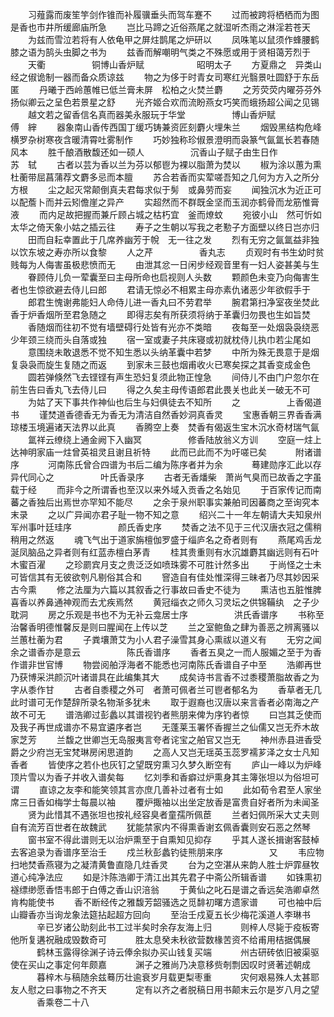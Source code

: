 <!-- { "loadSidebar": true } -->
　　习薤露而废笙竽剑作锥而补履骥垂头而驾车蹇不
　　过而被跨将栖栖而为图是香也市井所缓廊庙所急
　　岂比马蹄之近俗燕尾之就湿听杰雨之淋淫若苍天
　　为兹而雪泣若将有人依龟甲之屏炷鹊尾之炉研以
　　凤咮笔以鼠须作蜂腰鹤膝之语为鹄头虫脚之书为
　　兹香而解嘲明气类之不殊愿或用于贤相蔼芳烈于
　　天衢
　　　　　铜博山香炉赋　　　　　　昭明太子
　　方夏鼎之　异类山经之俶诡制一器而备众质谅兹
　　物之为侈于时青女司寒红光翳景吐圆舒于东岳匿
　　丹曦于西岭蕙帷已低兰膏未屏　松柏之火焚兰麝
　　之芳荧荧内曜芬芬外扬似卿云之呈色若景星之舒
　　光齐姬合欢而流盼燕女巧笑而蛾扬超公闻之见锡
　　越文若之留香信名真而器美永服玩于华堂
　　　　　博山香炉赋　　　　　　　傅　縡
　　器象南山香传西国丁缓巧铸兼资匠刻麝火埋朱兰
　　烟毁黑结构危峰横罗杂树寒夜含暖清霄吐雾制作
　　巧妙独称珍俶景澄明而袅篆气氤氲长若春随风本
　　胜千酿酒散馥还如一硕人
　　　　　沉香山子赋子由生日作　　　　　苏　轼
　　古者以芸为香以兰为芬以郁鬯为裸以脂萧为焚以
　　椒为涂以蕙为熏杜蘅带屈菖蒲荐文麝多忌而本膻
　　苏合若香而实荤嗟吾知之几何为方入之所分方根
　　尘之起灭常颠倒真夫君每求似于髣　或鼻劳而妄
　　闻独沉水为近正可以配薝卜而并云矧儋崖之异产
　　实超然而不群既金坚而玉润亦鹤骨而龙筋惟膏液
　　而内足故把握而兼斤顾占城之枯朽宜　釜而燎蚊
　　宛彼小山　然可忻如太华之倚天象小姑之插云往
　　寿子之生朝以写我之老懃子方面壁以终日岂亦归
　　田而自耘幸置此于几席养幽芳于帨　无一往之发
　　烈有无穷之氤氲益非独以饮东坡之寿亦所以食黎
　　人之芹
　　　　　香丸志
　　贞观时有书生幼时贫贱每为人侮害虽极悲愤而无
　　由泄其忿一日闲步经观音里有一妇人姿甚美与生
　　眷顾侍儿负一荤囊至曰主母所命也启视则人头数
　　颗颜色未变乃向侮害生者也生惊欲避去侍儿曰郎
　　君请无惊必不相累主母亦素仇诸恶少年欲假手于
　　郎君生愧谢弗能妇人命侍儿进一香丸曰不劳君举
　　腕君第扫净室夜坐焚此香于炉香烟所至君急随之
　　即得志矣有所获须将纳于革囊归勿畏也生如旨焚
　　香随烟而往初不觉有墙壁碍行处皆有光亦不类暗
　　夜每至一处烟袅袅绕恶少年颈三绕而头自落或独
　　宿一室或妻子共床寝或初就枕侍儿执巾若尘尾如
　　意围绕未敢退悉不觉不知生悉以头纳革囊中若梦
　　中所为殊无畏意于是烟复袅袅而旋生复随之而返
　　到家未三鼓也烟甫收火已寒矣探之其香变成金色
　　圆若弹倏然飞去铿铿有声生恐妇复须此物正惶急
　　间侍儿不由门户忽尔在前生告曰香丸飞去侍儿曰
　　得之久矣主母传语郎君此畏关也此关一破无不可
　　为姑了天下事共作神仙也后生与妇俱徒去不知所
　　之
　　　　　上香偈道书
　　谨焚道香德香无为香无为清洁自然香妙洞真香灵
　　宝惠香朝三界香香满琼楼玉境遍诸天法界以此真
　　香腾空上奏　焚香有偈返生宝木沉水奇材瑞气氤
　　氲祥云缭绕上通金阙下入幽冥
　　　　　修香陆放翁义方训
　　空庭一炷上达神明家庙一炷曾英祖灵且谢且祈特
　　此而已此而不为吁嗟已矣
　　　附诸谱序
　　　河南陈氏曾合四谱为书后二编为陈序者并为余
　　　蓦建勋序汇此以存异代同心之
　　　　　叶氏香录序
　　古者无香燔柴　萧尚气臭而已故香之字虽载于经
　　而非今之所谓香也至汉以来外域入贡香之名始见
　　于百家传记而南蕃之香独后出焉世亦罕知不能尽
　　之余于泉州职事实兼舶司因蕃商之至询究本末录
　　之以广异闻亦君子耻一物不知之意
　　绍兴二十一年左朝请大夫知泉州军州事叶廷珪序
　　　　　颜氏香史序
　　焚香之法不见于三代汉唐衣冠之儒稍稍用之然返
　　魂飞气出于道家旃檀伽罗盛于缁庐名之奇者则有
　　燕尾鸡舌龙涎凤脑品之异者则有红蓝赤檀白茅青
　　桂其贵重则有水沉雄麝其幽远则有石叶木蜜百濯
　　之珍罽宾月支之贵泛泛如喷珠雾不可胜计然多出
　　于尚怪之士未可皆信其有无彼欲刳凡剔俗其合和
　　窨造自有佳处惟深得三昧者乃尽其妙因采古今熏
　　修之法厘为六篇以其叙香之行事故曰香史不徒为
　　熏洁也五脏惟脾喜香以养鼻通神观而去尤疾焉然
　　黄冠缁衣之师久习灵坛之供锦鞴纨　之子少耽洞
　　房之乐观是书也不为无补云龛居士序
　　　　　洪氏香谱序
　　书称至治馨香明德惟馨反是则曰腥闻在上传以芝
　　兰之室鲍鱼之肆为善恶之辨离骚以兰蕙杜蘅为君
　　子粪壤萧艾为小人君子澡雪其身心熏祓以道义有
　　无穷之闻余之谱香亦是意云
　　　　　陈氏香谱序
　　香者五臭之一而人服媚之至于为香作谱非世官博
　　物尝阅舶浮海者不能悉也河南陈氏香谱自子中至
　　浩卿再世乃获博采洪颜沉叶诸谱具在此编集其大
　　成矣诗书言香不过黍稷萧脂故香之为字从黍作甘
　　古者自黍稷之外可　者萧可佩者兰可鬯者郁名为
　　香草者无几此时谱可无作楚辞所录名物渐多犹未
　　取于遐裔也汉唐以来言香者必南海之产故不可无
　　谱浩卿过彭蠡以其谱视钓者熊朋来俾为序钓者惊
　　曰岂其乏使而及我子再世成谱亦不易宜遴序者岂
　　无蓬莱玉署怀香握兰之仙儒又岂无乔木故家芝芳
　　兰馥之世卿岂无岛服夷言夸者诧宝之舶官又岂无
　　神州赤县进香受爵之少府岂无宝梵琳房闲思道韵
　　之高人又岂无瑶英玉蕊罗襦芗泽之女士凡知香者
　　皆使序之若仆也灰钉之望既穷熏习久梦久断空有
　　庐山一峰以为炉峰顶片雪以为香子并收入谱矣每
　　忆刘季和香癖过炉熏身其主簿张坦以为俗坦可谓
　　直谅之友李和能笑领其言亦庶几善补过者有士如
　　此如荀令君至人家坐席三日香如梅学士每晨以袖
　　覆炉掫袖以出坐定放香是富贵自好者所为未闻圣
　　贤为此惜其不遇张坦也按礼经容臭者童孺所佩茞
　　兰者妇佩所采大丈夫则自有流芳百世者在故魏武
　　犹能禁家内不得熏香谢玄佩香囊则安石恶之然琴
　　窗书室不得此谱则无以治炉熏至于自熏知见抑存
　　乎其人遂长揖谢客鼓棹去客追录为香谱序至治壬
　　戍兰秋彭蠡钓徒熊朋来序
　　　　　又
　　韦应物扫地焚香燕寝为之凝清黄鲁直隐几炷香灵
　　台为之空湛从来韵人胜士炉霏昼牧道心纯净法应
　　如是汴陈浩卿于清江出其先君子中斋公所辑香谱
　　如铢熏初襚缥缈愿香悟韦郎于白傅之香山识涪翁
　　于黄仙之叱石是谱之香远矣浩卿卓然肯构能使书
　　香不断经传之雅馥芳韶骚选之觅馡初曙方遗家谱
　　可也袖中后山瓣香亦当询龙象法筵拈起超方回向
　　至治壬戍夏五长少梅花溪道人李琳书
　　　辛已岁诸公助刻此书工过半矣时余存友海上归
　　　则梓人尽毙于疫板寄他所复遘祝融成毁数奇可
　　　胜太息癸未秋欲营数椽苦资不给甫用桔据偶展
　　　鹤林玉露得徐渊子诗云俸余拟办买山钱复买端
　　　州古研砖依旧被渠驱使在买山之事定何年颇嘉
　　　渊子之雅尚乃决意移赀剞剽因叹时贤著述朝成
　　　暮梓木与稿随余兹蓦历壮逾衰岁月载更梨枣重
　　　灾何艰易殊人太甚耶友人慰之曰事物之不齐天
　　　定有以齐之者脱稿日用书颠末云尔是岁八月之望
　　　香乘卷二十八
　　
　　
